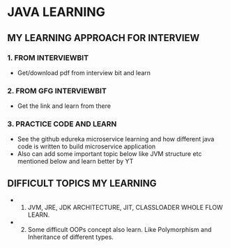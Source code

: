 # JAVA LEARNING

## MY LEARNING APPROACH FOR INTERVIEW
### 1. FROM INTERVIEWBIT
* Get/download pdf from interview bit and learn

### 2. FROM GFG INTERVIEWBIT
* Get the link and learn from there


### 3. PRACTICE CODE AND LEARN
* See the github edureka microservice learning and how different java code is written to build microservice application
* Also can add some important topic below like JVM structure etc mentioned below and learn better by YT


## DIFFICULT TOPICS MY LEARNING
* 1. JVM, JRE, JDK ARCHITECTURE, JIT, CLASSLOADER WHOLE FLOW LEARN.
* 2. Some difficult OOPs concept also learn. Like Polymorphism and Inheritance of different types.